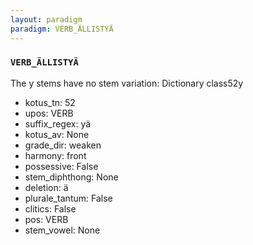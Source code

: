 ```yaml
---
layout: paradigm
paradigm: VERB_ÄLLISTYÄ
---
```

### ` VERB_ÄLLISTYÄ `

The y stems have no stem variation: Dictionary class52y
* kotus_tn: 52
* upos: VERB
* suffix_regex: yä
* kotus_av: None
* grade_dir: weaken
* harmony: front
* possessive: False
* stem_diphthong: None
* deletion: ä
* plurale_tantum: False
* clitics: False
* pos: VERB
* stem_vowel: None
